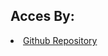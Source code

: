 <h2>Acces By:</h2>
<li><a href="https://github.com/PaulVLAD22/CoronavirusTracker">Github Repository</a>
